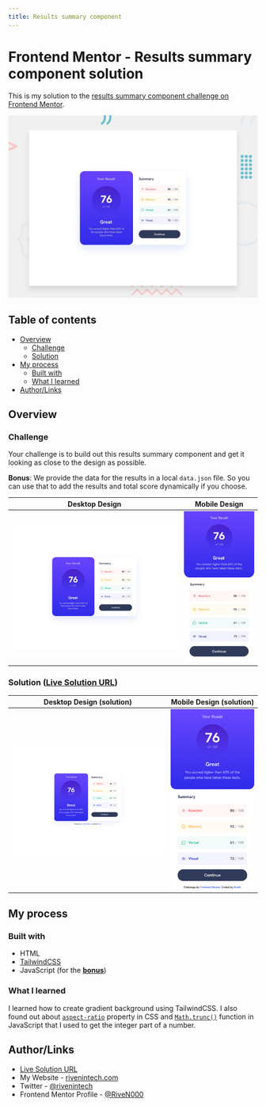 ```yaml
---
title: Results summary component
---
```


# Frontend Mentor - Results summary component solution

This is my solution to the [results summary component challenge on Frontend Mentor](https://www.frontendmentor.io/challenges/results-summary-component-CE_K6s0maV).

![Design preview for the results summary component](./assets/design/preview.jpg)

## Table of contents

- [Overview](#overview)
  - [Challenge](#challenge)
  - [Solution](#solution-live-solution-url)
- [My process](#my-process)
  - [Built with](#built-with)
  - [What I learned](#what-i-learned)
- [Author/Links](#authorlinks)

## Overview

### Challenge

Your challenge is to build out this results summary component and get it looking as close to the design as possible.

**Bonus**: We provide the data for the results in a local `data.json` file. So you can use that to add the results and total score dynamically if you choose.

| Desktop Design | Mobile Design |
| --- | --- |
| ![desktop design](./assets/design/desktop-design.jpg) | ![mobile design](./assets/design/mobile-design.jpg) |

### Solution ([Live Solution URL](https://rivenintech.github.io/frontend-mentor-solutions/results-summary-component/))

| Desktop Design (solution) | Mobile Design (solution) |
| --- | --- |
| ![desktop design](./assets/design/desktop-solution.png) | ![mobile design](./assets/design/mobile-solution.png) |

## My process

### Built with

- HTML
- [TailwindCSS](https://tailwindcss.com/)
- JavaScript (for the **[bonus](#challenge)**)

### What I learned

I learned how to create gradient background using TailwindCSS. I also found out about [`aspect-ratio`](https://www.w3schools.com/Cssref/css_pr_aspect-ratio.php) property in CSS and [`Math.trunc()`](https://www.w3schools.com/Jsref/jsref_trunc.asp) function in JavaScript that I used to get the integer part of a number.

## Author/Links

- [Live Solution URL](https://rivenintech.github.io/frontend-mentor-solutions/results-summary-component/)
- My Website - [rivenintech.com](https://rivenintech.com)
- Twitter - [@rivenintech](https://www.twitter.com/rivenintech)
- Frontend Mentor Profile - [@RiveN000](https://www.frontendmentor.io/profile/RiveN000)
